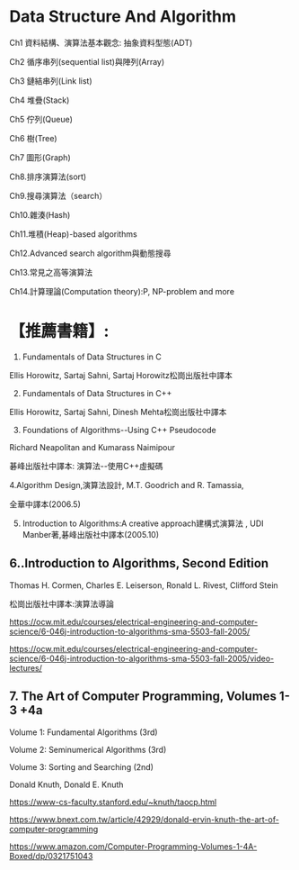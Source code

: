 # Data Structure And Algorithm

Ch1	資料結構、演算法基本觀念: 抽象資料型態(ADT)

Ch2	循序串列(sequential list)與陣列(Array)

Ch3	鏈結串列(Link list)

Ch4	堆疊(Stack)

Ch5	佇列(Queue)

Ch6	樹(Tree)

Ch7	圖形(Graph)

Ch8.排序演算法(sort)

Ch9.搜尋演算法（search）

Ch10.雜湊(Hash)

Ch11.堆積(Heap)-based algorithms

Ch12.Advanced search algorithm與動態搜尋

Ch13.常見之高等演算法

Ch14.計算理論(Computation theory):P, NP-problem and more

# 【推薦書籍】: 

1. Fundamentals of Data Structures in C

Ellis Horowitz, Sartaj Sahni, Sartaj Horowitz松崗出版社中譯本

2. Fundamentals of Data Structures in C++ 

Ellis Horowitz, Sartaj Sahni, Dinesh Mehta松崗出版社中譯本

3. Foundations of Algorithms--Using C++ Pseudocode  

Richard Neapolitan and Kumarass Naimipour

碁峰出版社中譯本: 演算法--使用C++虛擬碼

4.Algorithm Design,演算法設計, M.T. Goodrich and R. Tamassia,

全華中譯本(2006.5)

5. Introduction to Algorithms:A creative approach建構式演算法
   , UDI Manber著,碁峰出版社中譯本(2005.10)
   
## 6..Introduction to Algorithms, Second Edition 

Thomas H. Cormen, Charles E. Leiserson, Ronald L. Rivest, Clifford  Stein  

松崗出版社中譯本:演算法導論

https://ocw.mit.edu/courses/electrical-engineering-and-computer-science/6-046j-introduction-to-algorithms-sma-5503-fall-2005/

https://ocw.mit.edu/courses/electrical-engineering-and-computer-science/6-046j-introduction-to-algorithms-sma-5503-fall-2005/video-lectures/

## 7. The Art of Computer Programming, Volumes 1-3 +4a

Volume 1: Fundamental Algorithms (3rd) 

Volume 2: Seminumerical Algorithms (3rd)

Volume 3: Sorting and Searching  (2nd)

Donald Knuth, Donald E. Knuth

https://www-cs-faculty.stanford.edu/~knuth/taocp.html

https://www.bnext.com.tw/article/42929/donald-ervin-knuth-the-art-of-computer-programming

https://www.amazon.com/Computer-Programming-Volumes-1-4A-Boxed/dp/0321751043
